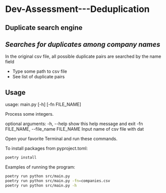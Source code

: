 # Dev-Assessment---Deduplication
## Duplicate search engine
## _Searches for duplicates among company names_


In the original csv file, all possible duplicate pairs are searched by the name field

- Type some path to csv file
- See list of duplicate pairs

## Usage

usage: main.py [-h] [-fn FILE_NAME]

Process some integers.

optional arguments:
  -h, --help            show this help message and exit
  -fn FILE_NAME, --file_name FILE_NAME
                        Input name of csv file with dat

Open your favorite Terminal and run these commands.

To install packages from pyproject.toml:

```sh
poetry install
```

Examples of running the program:

```sh
poetry run python src/main.py
poetry run python src/main.py -fn=companies.csv
poetry run python src/main.py -h
```
